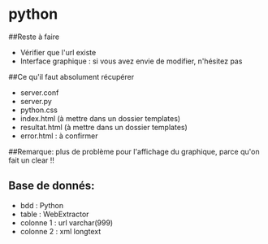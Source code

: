 # python

##Reste à faire 
* Vérifier que l'url existe
* Interface graphique : si vous avez envie de modifier, n'hésitez pas

##Ce qu'il faut absolument récupérer
* server.conf
* server.py
* python.css
* index.html (à mettre dans un dossier templates)
* resultat.html (à mettre dans un dossier templates)
* error.html : à confirmer

##Remarque: plus de problème pour l'affichage du graphique, parce qu'on fait un clear !!

## Base de donnés: 
* bdd : Python
* table : WebExtractor
* colonne 1 : url varchar(999)
* colonne 2 : xml longtext
